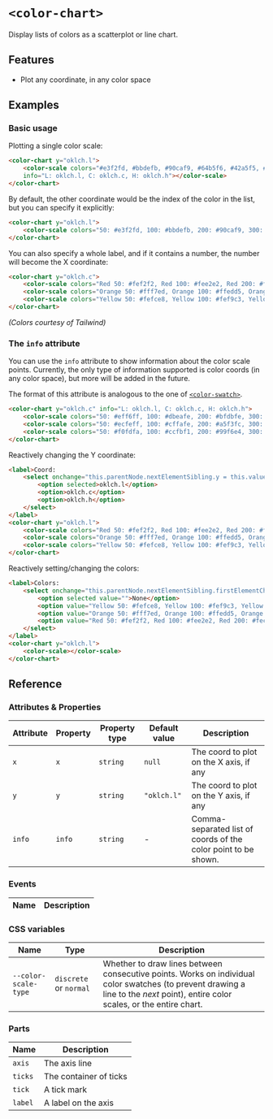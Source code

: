 # `<color-chart>`

Display lists of colors as a scatterplot or line chart.

## Features

- Plot any coordinate, in any color space

## Examples

### Basic usage

Plotting a single color scale:

```html
<color-chart y="oklch.l">
	<color-scale colors="#e3f2fd, #bbdefb, #90caf9, #64b5f6, #42a5f5, #2196f3, #1e88e5, #1976d2, #1565c0, #0d47a1"
	info="L: oklch.l, C: oklch.c, H: oklch.h"></color-scale>
</color-chart>
```

By default, the other coordinate would be the index of the color in the list, but you can specify it explicitly:

```html
<color-chart y="oklch.l">
	<color-scale colors="50: #e3f2fd, 100: #bbdefb, 200: #90caf9, 300: #64b5f6, 400: #42a5f5, 500: #2196f3, 600: #1e88e5, 700: #1976d2, 800: #1565c0, 900: #0d47a1"></color-scale>
</color-chart>
```

You can also specify a whole label, and if it contains a number, the number will become the X coordinate:

```html
<color-chart y="oklch.c">
	<color-scale colors="Red 50: #fef2f2, Red 100: #fee2e2, Red 200: #fecaca, Red 300: #fca5a5, Red 400: #f87171, Red 500: #ef4444, Red 600: #dc2626, Red 700: #b91c1c, Red 800: #991b1b, Red 900: #7f1d1d, 950: #450a0a"></color-scale>
	<color-scale colors="Orange 50: #fff7ed, Orange 100: #ffedd5, Orange 200: #fed7aa, Orange 300: #fdba74, Orange 400: #fb923c, Orange 500: #f97316, Orange 600: #ea580c, Orange 700: #c2410c, Orange 800: #9a3412, Orange 900: #7c2d12, Orange 950: #431407"></color-scale>
	<color-scale colors="Yellow 50: #fefce8, Yellow 100: #fef9c3, Yellow 200: #fef08a, Yellow 300: #fde047, Yellow 400: #facc15, Yellow 500: #eab308, Yellow 600: #ca8a04, Yellow 700: #a16207, Yellow 800: #854d0e, Yellow 900: #713f12, Yellow 950: #422006"></color-scale>
</color-chart>
```

_(Colors courtesy of Tailwind)_

### The `info` attribute

You can use the `info` attribute to show information about the color scale points. Currently, the only type of information supported is color coords (in any color space), but more will be added in the future.

The format of this attribute is analogous to the one of [`<color-swatch>`](../color-swatch/#the-info-attribute).

```html
<color-chart y="oklch.c" info="L: oklch.l, C: oklch.c, H: oklch.h">
	<color-scale colors="50: #eff6ff, 100: #dbeafe, 200: #bfdbfe, 300: #93c5fd, 400: #60a5fa, 500: #3b82f6, 600: #2563eb, 700: #1d4ed8, 800: #1e40af, 900: #1e3a8a, 950: #172554"></color-scale>
	<color-scale colors="50: #ecfeff, 100: #cffafe, 200: #a5f3fc, 300: #67e8f9, 400: #22d3ee, 500: #06b6d4, 600: #0891b2, 700: #0e7490, 800: #155e75, 900: #164e63, 950: #083344"></color-scale>
	<color-scale colors="50: #f0fdfa, 100: #ccfbf1, 200: #99f6e4, 300: #5eead4, 400: #2dd4bf, 500: #14b8a6, 600: #0d9488, 700: #0f766e, 800: #115e59, 900: #134e4a, 950: #042f2e"></color-scale>
</color-chart>
```

Reactively changing the Y coordinate:

```html
<label>Coord:
	<select onchange="this.parentNode.nextElementSibling.y = this.value">
		<option selected>oklch.l</option>
		<option>oklch.c</option>
		<option>oklch.h</option>
	</select>
</label>
<color-chart y="oklch.l">
	<color-scale colors="Red 50: #fef2f2, Red 100: #fee2e2, Red 200: #fecaca, Red 300: #fca5a5, Red 400: #f87171, Red 500: #ef4444, Red 600: #dc2626, Red 700: #b91c1c, Red 800: #991b1b, Red 900: #7f1d1d, 950: #450a0a"></color-scale>
	<color-scale colors="Orange 50: #fff7ed, Orange 100: #ffedd5, Orange 200: #fed7aa, Orange 300: #fdba74, Orange 400: #fb923c, Orange 500: #f97316, Orange 600: #ea580c, Orange 700: #c2410c, Orange 800: #9a3412, Orange 900: #7c2d12, Orange 950: #431407"></color-scale>
	<color-scale colors="Yellow 50: #fefce8, Yellow 100: #fef9c3, Yellow 200: #fef08a, Yellow 300: #fde047, Yellow 400: #facc15, Yellow 500: #eab308, Yellow 600: #ca8a04, Yellow 700: #a16207, Yellow 800: #854d0e, Yellow 900: #713f12, Yellow 950: #422006"></color-scale>
</color-chart>
```

Reactively setting/changing the colors:
```html
<label>Colors:
	<select onchange="this.parentNode.nextElementSibling.firstElementChild.colors = this.value">
		<option selected value="">None</option>
		<option value="Yellow 50: #fefce8, Yellow 100: #fef9c3, Yellow 200: #fef08a, Yellow 300: #fde047, Yellow 400: #facc15, Yellow 500: #eab308, Yellow 600: #ca8a04, Yellow 700: #a16207, Yellow 800: #854d0e, Yellow 900: #713f12, Yellow 950: #422006">Yellow</option>
		<option value="Orange 50: #fff7ed, Orange 100: #ffedd5, Orange 200: #fed7aa, Orange 300: #fdba74, Orange 400: #fb923c, Orange 500: #f97316, Orange 600: #ea580c, Orange 700: #c2410c, Orange 800: #9a3412, Orange 900: #7c2d12, Orange 950: #431407">Orange</option>
		<option value="Red 50: #fef2f2, Red 100: #fee2e2, Red 200: #fecaca, Red 300: #fca5a5, Red 400: #f87171, Red 500: #ef4444, Red 600: #dc2626, Red 700: #b91c1c, Red 800: #991b1b, Red 900: #7f1d1d, 950: #450a0a">Red</option>
	</select>
</label>
<color-chart y="oklch.l">
	<color-scale></color-scale>
</color-chart>
```

## Reference

### Attributes & Properties

| Attribute | Property | Property type | Default value | Description |
|-----------|----------|---------------|---------------|-------------|
| `x` | `x` | `string` | `null` | The coord to plot on the X axis, if any |
| `y` | `y` | `string` | `"oklch.l"` | The coord to plot on the Y axis, if any |
| `info` | `info` | `string` | - | Comma-separated list of coords of the color point to be shown. |

### Events

| Name | Description |
|------|-------------|

### CSS variables

| Name | Type | Description |
|------|------|-------------|
| `--color-scale-type` | `discrete` or `normal` | Whether to draw lines between consecutive points. Works on individual color swatches (to prevent drawing a line to the *next* point), entire color scales, or the entire chart. |

### Parts

| Name | Description |
|------|-------------|
| `axis` | The axis line |
| `ticks` | The container of ticks |
| `tick` | A tick mark |
| `label` | A label on the axis |
